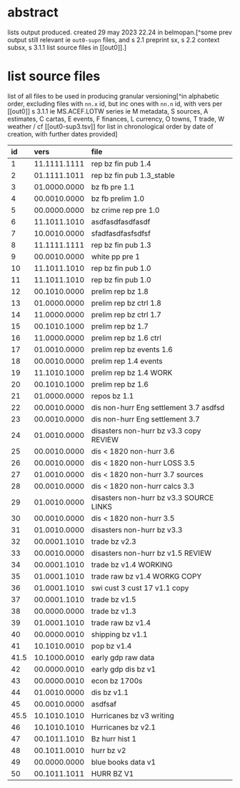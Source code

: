 # abstract

lists output produced. created 29 may 2023 22.24 in belmopan.[^some prev output still relevant ie `out0-supn` files, and s 2.1 preprint sx, s 2.2 context subsx, s 3.1.1 list source files in [[out0]].]

# list source files

list of all files to be used in producing granular versioning[^in alphabetic order, excluding files with `nn.x` id, but inc ones with `nn.n` id, with vers per [[out0]] s 3.1.1 ie MS.ACEF.LOTW series ie M metadata, S sources, A estimates, C cartas, E events, F finances, L currency, O towns, T trade, W weather / cf [[out0-sup3.tsv]] for list in chronological order by date of creation, with further dates provided]

| id | vers | file |
|:--|:--|:--|
| 1 | 11.1111.1111 | rep bz fin pub 1.4 |
| 2 | 01.1111.1011 | rep bz fin pub 1.3_stable |
| 3 | 01.0000.0000 | bz fb pre 1.1 |
| 4 | 00.0010.0000 | bz fb prelim 1.0 |
| 5 | 00.0000.0000 | bz crime rep pre 1.0 |
| 6 | 11.1011.1010 |  asdfasdfasdfasdf  |
| 7 | 10.0010.0000 |  sfadfasdfasfsdfsf  |
| 8 | 11.1111.1111 | rep bz fin pub 1.3 |
| 9 | 00.0010.0000 | white pp pre 1 |
| 10 | 11.1011.1010 | rep bz fin pub 1.0 |
| 11 | 11.1011.1010 | rep bz fin pub 1.0 |
| 12 | 00.1010.0000 | prelim rep bz 1.8 |
| 13 | 01.0000.0000 | prelim rep bz ctrl 1.8 |
| 14 | 11.0000.0000 | prelim rep bz ctrl 1.7 |
| 15 | 00.1010.1000 | prelim rep bz 1.7 |
| 16 | 11.0000.0000 | prelim rep bz 1.6 ctrl |
| 17 | 01.0010.0000 | prelim rep bz events 1.6 |
| 18 | 00.0010.0000 | prelim rep 1.4 events |
| 19 | 11.1010.1000 | prelim rep bz 1.4 WORK |
| 20 | 00.1010.1000 | prelim rep bz 1.6 |
| 21 | 01.0000.0000 | repos bz 1.1 |
| 22 | 00.0010.0000 | dis non-hurr Eng settlement 3.7 asdfsd |
| 23 | 00.0010.0000 | dis non-hurr Eng settlement 3.7 |
| 24 | 01.0010.0000 | disasters non-hurr bz v3.3 copy REVIEW |
| 25 | 00.0010.0000 | dis < 1820 non-hurr 3.6 |
| 26 | 00.0010.0000 | dis < 1820 non-hurr LOSS 3.5 |
| 27 | 01.0010.0000 | dis < 1820 non-hurr 3.7 sources |
| 28 | 00.0010.0000 | dis < 1820 non-hurr calcs 3.3 |
| 29 | 01.0010.0000 | disasters non-hurr bz v3.3 SOURCE LINKS |
| 30 | 00.0010.0000 | dis < 1820 non-hurr 3.5 |
| 31 | 01.0010.0000 | disasters non-hurr bz v3.3 |
| 32 | 00.0001.1010 | trade bz v2.3 |
| 33 | 00.0010.0000 | disasters non-hurr bz v1.5 REVIEW |
| 34 | 00.0001.1010 | trade bz v1.4 WORKING |
| 35 | 01.0001.1010 | trade raw bz v1.4 WORKG COPY |
| 36 | 01.0001.1010 | swi cust 3 cust 17 v1.1 copy |
| 37 | 00.0001.1010 | trade bz v1.5 |
| 38 | 00.0000.0000 | trade bz v1.3 |
| 39 | 01.0001.1010 | trade raw bz v1.4 |
| 40 | 00.0000.0010 | shipping bz v1.1 |
| 41 | 10.1010.0010 | pop bz v1.4 |
| 41.5 | 10.1000.0010 |  early gdp raw data  |
| 42 | 00.0000.0010 | early gdp dis bz v1 |
| 43 | 00.0000.0010 | econ bz 1700s |
| 44 | 01.0010.0000 | dis bz v1.1 |
| 45 | 00.0010.0000 |  asdfsaf  |
| 45.5 | 10.1010.1010 | Hurricanes bz v3 writing |
| 46 | 10.1010.1010 | Hurricanes bz v2.1 |
| 47 | 00.1011.1010 | Bz hurr hist 1 |
| 48 | 00.1011.0010 | hurr bz v2 |
| 49 | 00.0000.0000 | blue books data v1 |
| 50 | 00.1011.1011 | HURR BZ V1 |